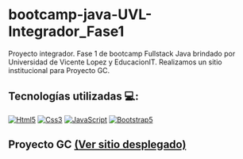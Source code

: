 # bootcamp-java-UVL-Integrador_Fase1
Proyecto integrador. Fase 1 de bootcamp Fullstack Java brindado por Universidad de Vicente Lopez y EducacionIT.
Realizamos un sitio institucional para Proyecto GC.
## Tecnologías utilizadas 💻:

[![Html5](https://img.shields.io/badge/Html%205-orange?style=for-the-badge&logo=html5&logoColor=orange&labelColor=black)]() 
[![Css3](https://img.shields.io/badge/Css3-158ef2?style=for-the-badge&logo=css3&logoColor=158ef2&labelColor=black)]() 
[![JavaScript](https://img.shields.io/badge/JavaScript-yellow?style=for-the-badge&logo=javascript&logoColor=yellow&labelColor=black)]() 
[![Bootstrap5](https://img.shields.io/badge/Bootstrap%205-8858ee?style=for-the-badge&logo=bootstrap&logoColor=8858ee&labelColor=black)]() 

## Proyecto GC <a href="https://matias9486.github.io/bootcamp-java-UVL-Integrador_Fase1/index.html">(Ver sitio desplegado)</a><span>
